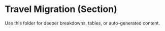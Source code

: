 # Travel Migration (Section)

Use this folder for deeper breakdowns, tables, or auto-generated content.
